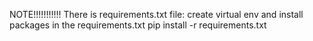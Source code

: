 NOTE!!!!!!!!!!!
There is requirements.txt file:
create virtual env and install packages in the requirements.txt
pip install -r requirements.txt
